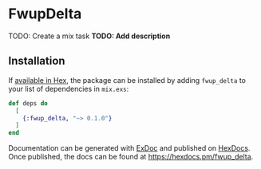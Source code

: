 # FwupDelta

TODO: Create a mix task
**TODO: Add description**

## Installation

If [available in Hex](https://hex.pm/docs/publish), the package can be installed
by adding `fwup_delta` to your list of dependencies in `mix.exs`:

```elixir
def deps do
  [
    {:fwup_delta, "~> 0.1.0"}
  ]
end
```

Documentation can be generated with [ExDoc](https://github.com/elixir-lang/ex_doc)
and published on [HexDocs](https://hexdocs.pm). Once published, the docs can
be found at <https://hexdocs.pm/fwup_delta>.

